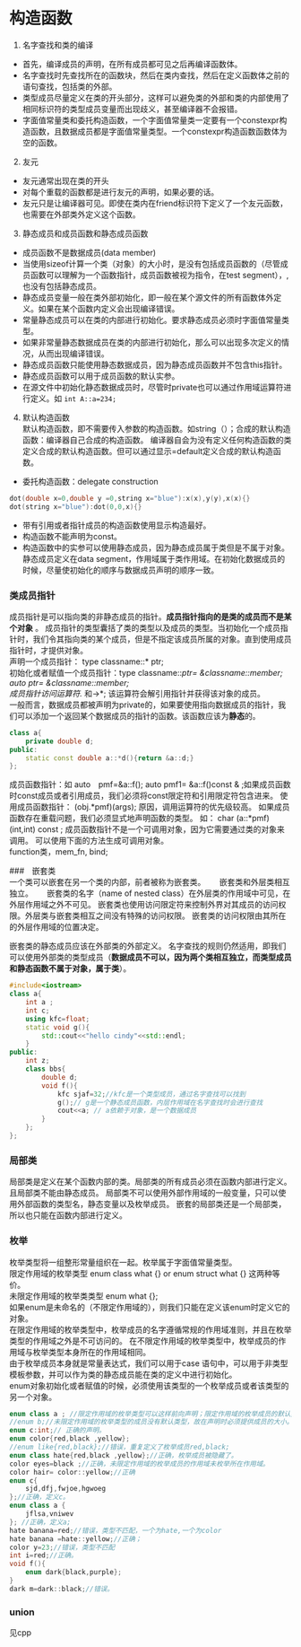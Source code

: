 # 构造函数
1. 名字查找和类的编译
- 首先，编译成员的声明，在所有成员都可见之后再编译函数体。
- 名字查找时先查找所在的函数块，然后在类内查找，然后在定义函数体之前的语句查找，包括类的外部。
- 类型成员尽量定义在类的开头部分，这样可以避免类的外部和类的内部使用了相同标识符的类型成员变量而出现歧义，甚至编译器不会报错。
- 字面值常量类和委托构造函数，一个字面值常量类一定要有一个constexpr构造函数，且数据成员都是字面值常量类型。一个constexpr构造函数函数体为空的函数。
2. 友元  
- 友元通常出现在类的开头
- 对每个重载的函数都是进行友元的声明，如果必要的话。
- 友元只是让编译器可见。即使在类内在friend标识符下定义了一个友元函数，也需要在外部类外定义这个函数。
3. 静态成员和成员函数和静态成员函数
- 成员函数不是数据成员(data member)
- 当使用sizeof计算一个类（对象）的大小时，是没有包括成员函数的（尽管成员函数可以理解为一个函数指针，成员函数被视为指令，在test segment），,也没有包括静态成员。  
- 静态成员变量一般在类外部初始化，即一般在某个源文件的所有函数体外定义。如果在某个函数内定义会出现编译错误。  
- 常量静态成员可以在类的内部进行初始化。要求静态成员必须时字面值常量类型。
- 如果非常量静态数据成员在类的内部进行初始化，那么可以出现多次定义的情况，从而出现编译错误。
- 静态成员函数只能使用静态数据成员，因为静态成员函数并不包含this指针。
- 静态成员函数可以用于成员函数的默认实参。
- 在源文件中初始化静态数据成员时，尽管时private也可以通过作用域运算符进行定义。如 ```int A::a=234;```


4. 默认构造函数  
默认构造函数，即不需要传入参数的构造函数。如string（）；合成的默认构造函数：编译器自己合成的构造函数。 编译器自会为没有定义任何构造函数的类定义合成的默认构造函数。但可以通过显示=default定义合成的默认构造函数。  
- 委托构造函数：delegate construction  

```c++
dot(double x=0,double y =0,string x="blue"):x(x),y(y),x(x){}
dot(string x="blue"):dot(0,0,x){}
```
 - 带有引用或者指针成员的构造函数使用显示构造最好。
 - 构造函数不能声明为const。
 - 构造函数中的实参可以使用静态成员，因为静态成员属于类但是不属于对象。静态成员定义在data segment，作用域属于类作用域。在初始化数据成员的时候，尽量使初始化的顺序与数据成员声明的顺序一致。  
 

 ### 类成员指针
成员指针是可以指向类的非静态成员的指针。**成员指针指向的是类的成员而不是某个对象** 。 成员指针的类型囊括了类的类型以及成员的类型。当初始化一个成员指针时，我们令其指向类的某个成员，但是不指定该成员所属的对象。直到使用成员指针时，才提供对象。  
声明一个成员指针： type classname::* ptr;  
初始化或者赋值一个成员指针：type classname::*ptr= &classname::member;   auto ptr= &classname::member;  
成员指针访问运算符.* 和->*; 该运算符会解引用指针并获得该对象的成员。  
一般而言，数据成员都被声明为private的，如果要使用指向数据成员的指针，我们可以添加一个返回某个数据成员的指针的函数。该函数应该为**静态**的。
``` c++
class a{
    private double d;
public:
    static const double a::*d(){return &a::d;} 
};
```
成员函数指针：如 auto　pmf=&a::f();  auto pmf1= &a::f()const & ;如果成员函数时const成员或者引用成员，我们必须将const限定符和引用限定符包含进来。  使用成员函数指针： (obj.*pmf)(args); 原因，调用运算符的优先级较高。  如果成员函数存在重载问题，我们必须显式地声明函数的类型。  如：
char (a::*pmf) (int,int) const ;  成员函数指针不是一个可调用对象，因为它需要通过类的对象来调用。  可以使用下面的方法生成可调用对象。  
function类，mem_fn,  bind;

###　嵌套类  
一个类可以嵌套在另一个类的内部，前者被称为嵌套类。　　
嵌套类和外层类相互独立。　　
嵌套类的名字（name of nested class）在外层类的作用域中可见，在外层作用域之外不可见。  嵌套类也使用访问限定符来控制外界对其成员的访问权限。外层类与嵌套类相互之间没有特殊的访问权限。  嵌套类的访问权限由其所在的外层作用域的位置决定。  

嵌套类的静态成员应该在外部类的外部定义。
名字查找的规则仍然适用，即我们可以使用外部类的类型成员（**数据成员不可以，因为两个类相互独立，而类型成员和静态函数不属于对象，属于类**）。  
```c++
#include<iostream>
class a{
    int a ;
    int c;
    using kfc=float;
    static void g(){
        std::cout<<"hello cindy"<<std::endl;
    }
public:
    int z;
    class bbs{
        double d;
        void f(){
            kfc sjaf=32;//kfc是一个类型成员，通过名字查找可以找到
            g();// g是一个静态成员函数，内层作用域在名字查找时会进行查找
            cout<<a; // a依赖于对象，是一个数据成员
        }
    };
};  
```

### 局部类
局部类是定义在某个函数内部的类。局部类的所有成员必须在函数内部进行定义。 且局部类不能由静态成员。 局部类不可以使用外部作用域的一般变量，只可以使用外部函数的类型名，静态变量以及枚举成员。  嵌套的局部类还是一个局部类，所以也只能在函数内部进行定义。

### 枚举
枚举类型将一组整形常量组织在一起。枚举属于字面值常量类型。  
限定作用域的枚举类型 enum class what {} or enum struct what {} 这两种等价。  
未限定作用域的枚举类类型 enum what {};  
如果enum是未命名的（不限定作用域的），则我们只能在定义该enum时定义它的对象。  
在限定作用域的枚举类型中，枚举成员的名字遵循常规的作用域准则，并且在枚举类型的作用域之外是不可访问的。 在不限定作用域的枚举类型中，枚举成员的作用域与枚举类型本身所在的作用域相同。  
由于枚举成员本身就是常量表达式，我们可以用于case 语句中，可以用于非类型模板参数，并可以作为类的静态成员能在类的定义中进行初始化。  
enum对象初始化或者赋值的时候，必须使用该类型的一个枚举成员或者该类型的另一个对象。   
```c++
enum class a ; //限定作用域的枚举类型可以这样前向声明；限定作用域的枚举成员的默认类型为int
//enum b;//未限定作用域的枚举类型的成员没有默认类型，故在声明时必须提供成员的大小。
enum c:int;// 正确的声明。
enum color{red,black ,yellow};
//enum like{red,black};//错误，重复定义了枚举成员red,black;
enum class hate{red,black ,yellow};//正确，枚举成员被隐藏了。
color eyes=black ;//正确，未限定作用域的枚举成员的作用域未枚举所在作用域。
color hair= color::yellow;//正确
enum c{
    sjd,dfj,fwjoe,hgwoeg
};//正确，定义c。
enum class a {
    jflsa,vniwev
}; //正确，定义a;
hate banana=red;//错误，类型不匹配，一个为hate,一个为color
hate banana =hate::yellow;//正确；
color y=23;//错误，类型不匹配
int i=red;//正确。  
void f(){
    enum dark{black,purple};
}
dark m=dark::black;//错误。
```

### union 
见cpp




